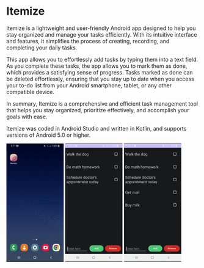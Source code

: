 # Itemize
Itemize is a lightweight and user-friendly Android app designed to help you stay organized and manage your tasks efficiently. With its intuitive interface and features, it simplifies the process of creating, recording, and completing your daily tasks.

This app allows you to effortlessly add tasks by typing them into a text field. As you complete these tasks, the app allows you to mark them as done, which provides a satisfying sense of progress. Tasks marked as done can be deleted effortlessly, ensuring that you stay up to date when you access your to-do list from your Android smartphone, tablet, or any other compatible device.

In summary, Itemize is a comprehensive and efficient task management tool that helps you stay organized, prioritize effectively, and accomplish your goals with ease. 

Itemize was coded in Android Studio and written in Kotlin, and supports versions of Android 5.0 or higher.

<p>
  <img src="gifs/Appearance.gif" width="150px" margin-right="50px">
  <img src="gifs/Add.gif" width="150px" margin-right="50px">
  <img src="gifs/Remove.gif" width="150px">
</p>
